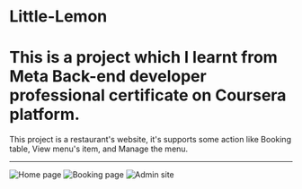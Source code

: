 # Little-Lemon 
# This is a project which I learnt from Meta Back-end developer professional certificate on Coursera platform.
This project is a restaurant's website, it's supports some action like Booking table, View menu's item, and Manage the menu.

---

![Home page](https://github.com/tkinViet/Little-Lemon/blob/307cf70c4494d26074f7052cd160a746d4cf256f/lt%20lemon%20home.png) ![Booking page](https://github.com/tkinViet/Little-Lemon/blob/4ce027644b9172aa486c76ac8c4a1f05d8258c65/lt%20lemon%20book.png) ![Admin site](https://github.com/tkinViet/Little-Lemon/blob/71dba3033ef47c964b7fc12a43c8437fc4c98a34/admin%20lt%20lemon.png) 




